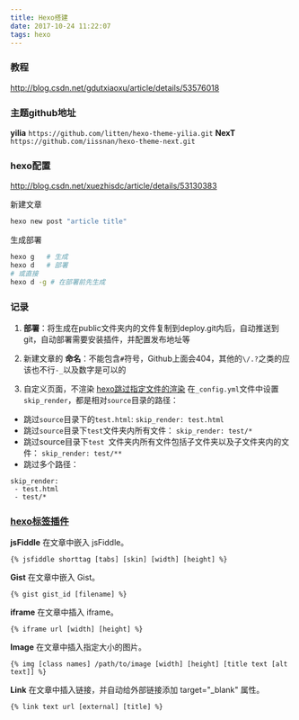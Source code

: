 ```yaml
---
title: Hexo搭建
date: 2017-10-24 11:22:07
tags: hexo
---
```


### 教程
http://blog.csdn.net/gdutxiaoxu/article/details/53576018

### 主题github地址
__yilia__ `https://github.com/litten/hexo-theme-yilia.git`
__NexT__ `https://github.com/iissnan/hexo-theme-next.git`

### hexo配置
http://blog.csdn.net/xuezhisdc/article/details/53130383

新建文章
```bash
hexo new post "article title"
```
生成部署
```bash
hexo g   # 生成
hexo d   # 部署
# 或直接
hexo d -g # 在部署前先生成
```

### 记录
1. __部署__：将生成在public文件夹内的文件复制到deploy.git内后，自动推送到git，自动部署需要安装插件，并配置发布地址等

2. 新建文章的 __命名__：不能包含``#``符号，Github上面会404，其他的``\/.?``之类的应该也不行``-_``以及数字是可以的

3. 自定义页面，不渲染
[hexo跳过指定文件的渲染](http://e12e.com/2016/06/05/hexo跳过指定文件的渲染/)
在`_config.yml`文件中设置`skip_render`，都是相对`source`目录的路径：
* 跳过`source`目录下的`test.html`:
```skip_render: test.html```
* 跳过`source`目录下`test`文件夹内所有文件：
```skip_render: test/*```
* 跳过source目录下`test `文件夹内所有文件包括子文件夹以及子文件夹内的文件：
```skip_render: test/**```
* 跳过多个路径：
```
skip_render:
 - test.html
 - test/*
```


### [hexo标签插件](https://hexo.io/zh-cn/docs/tag-plugins.html)
__jsFiddle__
在文章中嵌入 jsFiddle。
```
{% jsfiddle shorttag [tabs] [skin] [width] [height] %}
```
__Gist__
在文章中嵌入 Gist。
```
{% gist gist_id [filename] %}
```
__iframe__
在文章中插入 iframe。
```
{% iframe url [width] [height] %}
```
__Image__
在文章中插入指定大小的图片。
```
{% img [class names] /path/to/image [width] [height] [title text [alt text]] %}
```
__Link__
在文章中插入链接，并自动给外部链接添加 target="_blank" 属性。
```
{% link text url [external] [title] %}
```